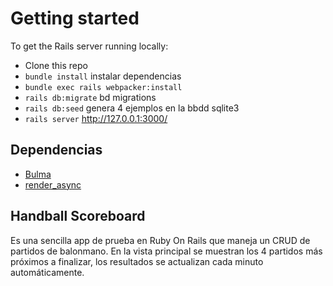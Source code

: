 # Getting started

To get the Rails server running locally:

- Clone this repo
- `bundle install` instalar dependencias
- `bundle exec rails webpacker:install`
- `rails db:migrate` bd migrations
- `rails db:seed` genera 4 ejemplos en la bbdd sqlite3 
- `rails server` http://127.0.0.1:3000/

## Dependencias

- [Bulma](https://github.com/joshuajansen/bulma-rails)
- [render_async](https://github.com/renderedtext/render_async)

## Handball Scoreboard

Es una sencilla app de prueba en Ruby On Rails que maneja un CRUD de partidos de balonmano.
En la vista principal se muestran los 4 partidos más próximos a finalizar, los resultados se actualizan cada minuto automáticamente.
